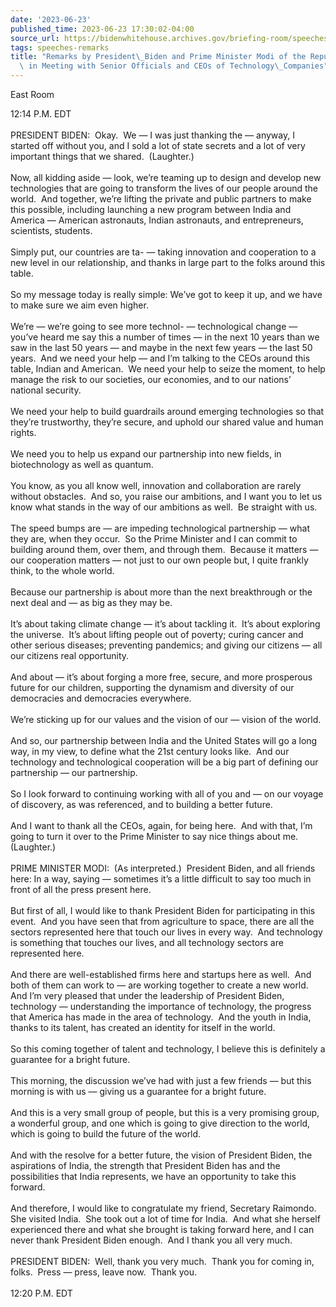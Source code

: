```yaml
---
date: '2023-06-23'
published_time: 2023-06-23 17:30:02-04:00
source_url: https://bidenwhitehouse.archives.gov/briefing-room/speeches-remarks/2023/06/23/remarks-by-president-biden-and-prime-minister-modi-of-the-republic-of-india-in-meeting-with-senior-officials-and-ceos-of-technology-companies/
tags: speeches-remarks
title: "Remarks by President\_Biden and Prime Minister Modi of the Republic of India\
  \ in Meeting with Senior Officials and CEOs of Technology\_Companies"
---
```

 
East Room

12:14 P.M. EDT  
      
PRESIDENT BIDEN:  Okay.  We — I was just thanking the — anyway, I
started off without you, and I sold a lot of state secrets and a lot of
very important things that we shared.  (Laughter.)  
   
Now, all kidding aside — look, we’re teaming up to design and develop
new technologies that are going to transform the lives of our people
around the world.  And together, we’re lifting the private and public
partners to make this possible, including launching a new program
between India and America — American astronauts, Indian astronauts, and
entrepreneurs, scientists, students.  
   
Simply put, our countries are ta- — taking innovation and cooperation to
a new level in our relationship, and thanks in large part to the folks
around this table.  
   
So my message today is really simple: We’ve got to keep it up, and we
have to make sure we aim even higher.  
   
We’re — we’re going to see more technol- — technological change — you’ve
heard me say this a number of times — in the next 10 years than we saw
in the last 50 years — and maybe in the next few years — the last 50
years.  And we need your help — and I’m talking to the CEOs around this
table, Indian and American.  We need your help to seize the moment, to
help manage the risk to our societies, our economies, and to our
nations’ national security.  
   
We need your help to build guardrails around emerging technologies so
that they’re trustworthy, they’re secure, and uphold our shared value
and human rights.  
   
We need you to help us expand our partnership into new fields, in
biotechnology as well as quantum.  
   
You know, as you all know well, innovation and collaboration are rarely
without obstacles.  And so, you raise our ambitions, and I want you to
let us know what stands in the way of our ambitions as well.  Be
straight with us.  
   
The speed bumps are — are impeding technological partnership — what they
are, when they occur.  So the Prime Minister and I can commit to
building around them, over them, and through them.  Because it matters —
our cooperation matters — not just to our own people but, I quite
frankly think, to the whole world.  
   
Because our partnership is about more than the next breakthrough or the
next deal and — as big as they may be.  
   
It’s about taking climate change — it’s about tackling it.  It’s about
exploring the universe.  It’s about lifting people out of poverty;
curing cancer and other serious diseases; preventing pandemics; and
giving our citizens — all our citizens real opportunity.  
   
And about — it’s about forging a more free, secure, and more prosperous
future for our children, supporting the dynamism and diversity of our
democracies and democracies everywhere.  
   
We’re sticking up for our values and the vision of our — vision of the
world.  
   
And so, our partnership between India and the United States will go a
long way, in my view, to define what the 21st century looks like.  And
our technology and technological cooperation will be a big part of
defining our partnership — our partnership.   
   
So I look forward to continuing working with all of you and — on our
voyage of discovery, as was referenced, and to building a better
future.   
   
And I want to thank all the CEOs, again, for being here.  And with that,
I’m going to turn it over to the Prime Minister to say nice things about
me.  (Laughter.)  
   
PRIME MINISTER MODI:  (As interpreted.)  President Biden, and all
friends here: In a way, saying — sometimes it’s a little difficult to
say too much in front of all the press present here.   
   
But first of all, I would like to thank President Biden for
participating in this event.  And you have seen that from agriculture to
space, there are all the sectors represented here that touch our lives
in every way.  And technology is something that touches our lives, and
all technology sectors are represented here.   
   
And there are well-established firms here and startups here as well. 
And both of them can work to — are working together to create a new
world.  And I’m very pleased that under the leadership of President
Biden, technology — understanding the importance of technology, the
progress that America has made in the area of technology.  And the youth
in India, thanks to its talent, has created an identity for itself in
the world.   
   
So this coming together of talent and technology, I believe this is
definitely a guarantee for a bright future.   
   
This morning, the discussion we’ve had with just a few friends — but
this morning is with us — giving us a guarantee for a bright future.   
   
And this is a very small group of people, but this is a very promising
group, a wonderful group, and one which is going to give direction to
the world, which is going to build the future of the world.  
   
And with the resolve for a better future, the vision of President Biden,
the aspirations of India, the strength that President Biden has and the
possibilities that India represents, we have an opportunity to take this
forward.   
   
And therefore, I would like to congratulate my friend, Secretary
Raimondo.  She visited India.  She took out a lot of time for India. 
And what she herself experienced there and what she brought is taking
forward here, and I can never thank President Biden enough.  And I thank
you all very much.   
   
PRESIDENT BIDEN:  Well, thank you very much.  Thank you for coming in,
folks.  Press — press, leave now.  Thank you.   
   
12:20 P.M. EDT  
 
